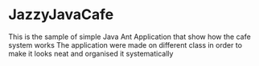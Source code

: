 # JazzyJavaCafe
This is the sample of simple Java Ant Application that show how the cafe system works
The application were made on different class in order to make it looks neat and organised it systematically
